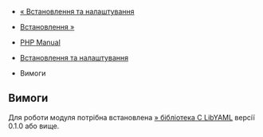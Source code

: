 - [« Встановлення та налаштування](yaml.setup.md)
- [Встановлення »](yaml.installation.md)

- [PHP Manual](index.md)
- [Встановлення та налаштування](yaml.setup.md)
- Вимоги

## Вимоги

Для роботи модуля потрібна встановлена [» бібліотека C
LibYAML](http://pyyaml.org/wiki/LibYAML) версії 0.1.0 або вище.
